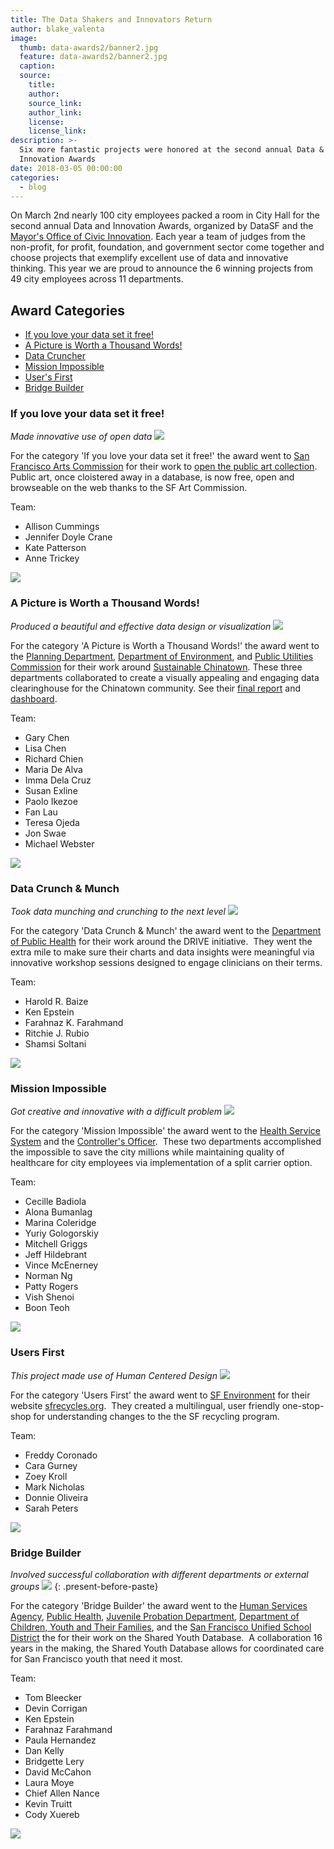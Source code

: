 ```yaml
---
title: The Data Shakers and Innovators Return
author: blake_valenta
image:
  thumb: data-awards2/banner2.jpg
  feature: data-awards2/banner2.jpg
  caption:
  source:
    title:
    author:
    source_link:
    author_link:
    license:
    license_link:
description: >-
  Six more fantastic projects were honored at the second annual Data &
  Innovation Awards
date: 2018-03-05 00:00:00
categories:
  - blog
---
```


On March 2nd nearly 100 city employees packed a room in City Hall for the second annual Data and Innovation Awards, organized by DataSF and the [Mayor's Office of Civic Innovation](http://www.innovation.sfgov.org/). Each year a team of judges from the non-profit, for profit, foundation, and government sector come together and choose projects that exemplify excellent use of data and innovative thinking. This year we are proud to announce the 6 winning projects from 49 city employees across 11 departments.

## Award Categories

* [If you love your data set it free!](#if-you-love-your-data-set-it-free)
* [A Picture is Worth a Thousand Words!](#a-picture-is-worth-a-thousand-words)
* [Data Cruncher](#data-cruncher)
* [Mission Impossible](#mission-impossible)
* [User's First](#users-first)
* [Bridge Builder](#bridge-builder)

### If you love your data set it free!

*Made innovative use of open data* ![](/uploads/versions/img-20180302-122133-1---x----2550-1434x---.jpg)

For the category 'If you love your data set it free!' the award went to [San Francisco Arts Commission](https://www.sfartscommission.org) for their work to [open the public art collection](http://www.sfartscommission.org/experience-art/public-art).&nbsp; Public art, once cloistered away in a database, is now free, open and browseable on the web thanks to the SF Art Commission.

Team:

* Allison Cummings
* Jennifer Doyle Crane
* Kate Patterson
* Anne Trickey

[![](/uploads/versions/sfac---x----1354-762x---.png)](https://drive.google.com/file/d/146-6sXNW3aX4z2b04KA5rEVnznaiS3j3/view?usp=sharing)

### A Picture is Worth a Thousand Words!

*Produced a beautiful and effective data design or visualization* ![](/uploads/versions/img-20180302-124857-1---x----3421-1924x---.jpg)

For the category 'A Picture is Worth a Thousand Words!' the award went to the [Planning Department](http://sf-planning.org/), [Department of Environment](https://sfenvironment.org), and [Public Utilities Commission](www.sfwater.org/) for their work around [Sustainable Chinatown](http://sustainablechinatown.org). These three departments collaborated to create a visually appealing and engaging data clearinghouse for the Chinatown community. See their [final report](https://sustainablechinatown.org/wp-content/uploads/Strategies-for-a-Sustainable-Chinatown_WEB.pdf) and [dashboard](https://stanford.maps.arcgis.com/apps/MapSeries/index.html?appid=7d2099e7f3b642869c65c8fc9351d111).

Team:

* Gary Chen
* Lisa Chen
* Richard Chien
* Maria De Alva
* Imma Dela Cruz
* Susan Exline
* Paolo Ikezoe
* Fan Lau
* Teresa Ojeda
* Jon Swae
* Michael Webster

[![](/uploads/versions/sutainchinatown---x----1699-959x---.png)](https://drive.google.com/file/d/14PiYBxHRelPNKmRhJbSZ-0Gd-mV7jXep/view?usp=sharing)

### Data Crunch & Munch

*Took data munching and crunching to the next level* ![](/uploads/versions/img-20180302-125621---x----3038-1755x---.jpg)

For the category 'Data Crunch & Munch' the award went to the [Department of Public Health](www.sfdph.org/) for their work around the DRIVE initiative.&nbsp; They went the extra mile to make sure their charts and data insights were meaningful via innovative workshop sessions designed to engage clinicians on their terms.

Team:

* Harold R. Baize
* Ken Epstein
* Farahnaz K. Farahmand
* Ritchie J. Rubio
* Shamsi Soltani

[![](/uploads/versions/drive---x----1352-762x---.png)](https://drive.google.com/file/d/147yQ-PwYG03esZT8ifG3UenQgvOGHyNy/view?usp=sharing)

### Mission Impossible

*Got creative and innovative with a difficult problem* ![](/uploads/versions/img-20180302-123309---x----3388-1501x---.jpg)

For the category 'Mission Impossible' the award went to the [Health Service System](www.myhss.org/) and the [Controller's Officer](https://sfcontroller.org/).&nbsp; These two departments accomplished the impossible to save the city millions while maintaining quality of healthcare for city employees via implementation of a split carrier option.

Team:

* Cecille Badiola
* Alona Bumanlag
* Marina Coleridge
* Yuriy Gologorskiy
* Mitchell Griggs
* Jeff Hildebrant
* Vince McEnerney
* Norman Ng
* Patty Rogers
* Vish Shenoi
* Boon Teoh

[![](/uploads/versions/hss-con---x----1699-958x---.png)](https://drive.google.com/file/d/14BuyTdeiRljVZWzx1jWaT1cuootxdX7v/view?usp=sharing)

### Users First

*This project made use of Human Centered Design* ![](/uploads/versions/img-20180302-122715-1---x----2962-1666x---.jpg)

For the category 'Users First' the award went to [SF Environment](https://sfenvironment.org/) for their website [sfrecycles.org](https://sfrecycles.org).&nbsp; They created a multilingual, user friendly one-stop-shop for understanding changes to the the SF recycling program.

Team:

* Freddy Coronado
* Cara Gurney
* Zoey Kroll
* Mark Nicholas
* Donnie Oliveira
* Sarah Peters

[![](/uploads/versions/sfenv---x----1348-759x---.png)](https://drive.google.com/file/d/14PiYBxHRelPNKmRhJbSZ-0Gd-mV7jXep/view?usp=sharing)

### Bridge Builder

*Involved successful collaboration with different departments or external groups* ![](/uploads/versions/img-20180302-124039---x----3221-1812x---.jpg)
{: .present-before-paste}

For the category 'Bridge Builder' the award went to the [Human Services Agency](https://www.sfhsa.org/), [Public Health](https://www.sfdph.org/dph/default.asp), [Juvenile Probation Department](sfgov.org/juvprobation/), [Department of Children, Youth and Their Families](www.dcyf.org/), and the [San Francisco Unified School District](www.sfusd.edu) the for their work on the Shared Youth Database.&nbsp; A collaboration 16 years in the making, the Shared Youth Database allows for coordinated care for San Francisco youth that need it most.

Team:

* Tom Bleecker
* Devin Corrigan
* Ken Epstein
* Farahnaz Farahmand
* Paula Hernandez
* Dan Kelly
* Bridgette Lery
* David McCahon
* Laura Moye
* Chief Allen Nance
* Kevin Truitt
* Cody Xuereb

[![](/uploads/versions/sydb---x----1687-953x---.png)](https://drive.google.com/file/d/14TC9DIk2Pq7rh745jeLvTVNz-e4jPF_z/view?usp=sharing)

&nbsp;
